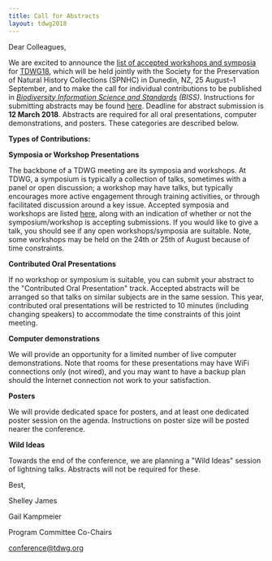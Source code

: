 ```yaml
---
title: Call for Abstracts
layout: tdwg2018
---  
```


Dear Colleagues,

We are excited to announce the [list of accepted workshops and symposia](https://tdwg.github.io/conferences/2018/sessions/index) for [TDWG18](http://spnhc-tdwg2018.nz/), which will be held jointly with the Society for the Preservation of Natural History Collections (SPNHC) in Dunedin, NZ, 25 August–1 September, and to make the call for individual contributions to be published in *[Biodiversity Information Science and Standards](https://biss.pensoft.net/) (BISS)*.  Instructions for submitting abstracts may be found [here](https://tdwg.github.io/conferences/2018/instructions-for-authors). Deadline for abstract submission is **12 March 2018**. Abstracts are required for all oral presentations, computer demonstrations, and posters. These categories are described below.

**Types of Contributions:**

**Symposia or Workshop Presentations**

The backbone of a TDWG meeting are its symposia and workshops. At TDWG, a symposium is typically a collection of talks, sometimes with a panel or open discussion; a workshop may have talks, but typically encourages more active engagement through training activities, or through facilitated discussion around a key issue.  Accepted symposia and workshops are listed [here](https://tdwg.github.io/conferences/2018/sessions/index), along with an indication of whether or not the symposium/workshop is accepting submissions. If you would like to give a talk, you should see if any open workshops/symposia are suitable. Note, some workshops may be held on the 24th or 25th of August because of time constraints.

**Contributed Oral Presentations**

If no workshop or symposium is suitable, you can submit your abstract to the "Contributed Oral Presentation" track. Accepted abstracts will be arranged so that talks on similar subjects are in the same session. This year, contributed oral presentations will be restricted to 10 minutes (including changing speakers) to accommodate the time constraints of this joint meeting.

**Computer demonstrations**

We will provide an opportunity for a limited number of live computer demonstrations. Note that rooms for these presentations may have WiFi connections only (not wired), and you may want to have a backup plan should the Internet connection not work to your satisfaction.

**Posters**

We will provide dedicated space for posters, and at least one dedicated poster session on the agenda. Instructions on poster size will be posted nearer the conference.

**Wild Ideas**

Towards the end of the conference, we are planning a "Wild Ideas" session of lightning talks. Abstracts will not be required for these.

Best,

Shelley James

Gail Kampmeier

Program Committee Co-Chairs

[conference@tdwg.org](mailto:conference@tdwg.org)
